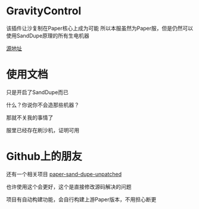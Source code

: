 # GravityControl
该插件让沙复制在Paper核心上成为可能
所以本服虽然为Paper服，但是仍然可以使用SandDupe原理的所有生电机器

[源地址](https://modrinth.com/plugin/gravitycontrol)

# 使用文档
只是开启了SandDupe而已

什么？你说你不会造那些机器？

那就不关我的事情了

服里已经存在刷沙机，证明可用

# Github上的朋友
还有一个相关项目
[paper-sand-dupe-unpatched](https://github.com/Nats-ji/paper-sand-dupe-unpatched)

也许使用这个会更好，这个是直接修改源码解决的问题

项目有自动构建功能，会自行构建上游Paper版本，不用担心断更